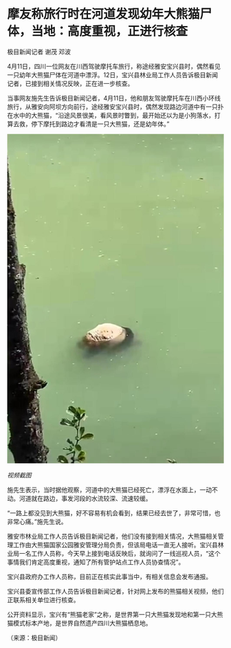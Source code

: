 # 摩友称旅行时在河道发现幼年大熊猫尸体，当地：高度重视，正进行核查

极目新闻记者 谢茂 邓波

4月11日，四川一位网友在川西驾驶摩托车旅行，称途经雅安宝兴县时，偶然看见一只幼年大熊猫尸体在河道中漂浮。12日，宝兴县林业局工作人员告诉极目新闻记者，已接到相关情况反映，正在进一步核查。

当事网友施先生告诉极目新闻记者，4月11日，他和朋友驾驶摩托车在川西小环线旅行，从雅安向阿坝方向前行，途经雅安宝兴县时，偶然发现路边河道中有一只扑在水中的大熊猫，“沿途风景很美，看风景时瞥到，最开始还以为是小狗落水，打算去救，停下摩托到路边才看清是一只大熊猫，还是幼年体。”

![0117133199ad17323517531e31e94722.jpg](https://raw.githubusercontent.com/qqhsx/qqnews_image/main/2024/04/12/摩友称旅行时在河道发现幼年大熊猫尸体，当地：高度重视，正进行核查/0117133199ad17323517531e31e94722.jpg)

_视频截图_

施先生表示，当时据他观察，河道中的大熊猫已经死亡，漂浮在水面上，一动不动。河道就在路边，事发河段的水流较深、流速较缓。

“一路上都没见到大熊猫，好不容易有机会看到，结果已经去世了，非常可惜，也非常心痛。”施先生说。

雅安市林业局工作人员告诉极目新闻记者，他们没有接到相关情况，大熊猫相关管理工作由大熊猫国家公园雅安管理分局负责，但该局电话一直无人接听。宝兴县林业局一名工作人员称，今天早上接到电话反映后，就询问了一线巡视人员，“这个事情我们肯定高度重视，通知了所有管护站点工作人员协查情况”。

宝兴县政府办工作人员称，目前正在核实此事当中，有相关信息会发布通报。

宝兴县委宣传部工作人员告诉极目新闻记者，针对网上发布的熊猫相关视频，他们正联系相关单位进行核查。

公开资料显示，宝兴有“熊猫老家”之称，是世界第一只大熊猫发现地和第一只大熊猫模式标本产地，是世界自然遗产四川大熊猫栖息地。

（来源：极目新闻）

